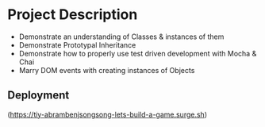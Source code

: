 # Project Description

- Demonstrate an understanding of Classes & instances of them
- Demonstrate Prototypal Inheritance
- Demonstrate how to properly use test driven development with Mocha & Chai
- Marry DOM events with creating instances of Objects


## Deployment

(https://tiy-abrambenjsongsong-lets-build-a-game.surge.sh)

